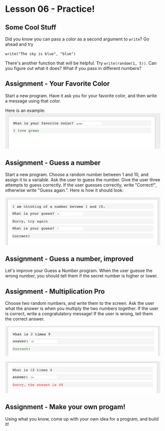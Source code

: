 # Lesson 06 - Practice!

## Some Cool Stuff

Did you know you can pass a color as a second argument to `write`? Go ahead and try
```
write("The sky is blue", "blue")
```

There's another function that will be helpful. Try `write(random(1, 5))`. Can you figure out what it does? What if you pass in different numbers?

## Assignment - Your Favorite Color

Start a new program. Have it ask you for your favorite color, and then write a message using that color.

Here is an example:
![alt text](images/favorite-color-ss.png "Logo Title Text 1")

## Assignment - Guess a number

Start a new program. Choose a random number between 1 and 10, and assign it to a variable. Ask the user to guess the number. Give the user three attempts to guess correctly. If the user guesses correctly, write "Correct!", otherwise write "Guess again.". Here is how it should look:

![alt text](images/guess-number-ss.png "Guess a number")

## Assignment - Guess a number, improved

Let's improve your Guess a Number program. When the user guesse the wrong number, you should tell them if the secret number is higher or lower.

## Assignment - Multiplication Pro

Choose two random numbers, and write them to the screen. Ask the user what the answer is when you multiply the two numbers together. If the user is correct, write a congratulatory message! If the user is wrong, tell them the correct answer.

![alt text](images/multiply-2-ss.png "")

![alt text](images/multiply-1-ss.png "")


## Assignment - Make your own progam!

Using what you know, come up with your own idea for a program, and build it!